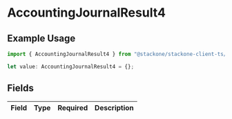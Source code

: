 # AccountingJournalResult4

## Example Usage

```typescript
import { AccountingJournalResult4 } from "@stackone/stackone-client-ts/sdk/models/shared";

let value: AccountingJournalResult4 = {};
```

## Fields

| Field       | Type        | Required    | Description |
| ----------- | ----------- | ----------- | ----------- |